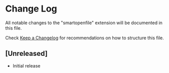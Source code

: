 # Change Log
All notable changes to the "smartopenfile" extension will be documented in this file.

Check [Keep a Changelog](http://keepachangelog.com/) for recommendations on how to structure this file.

## [Unreleased]
- Initial release